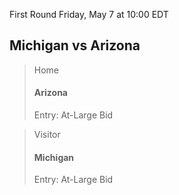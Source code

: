 First Round
Friday, May 7 at 10:00 EDT
## Michigan vs Arizona

> Home
> #### Arizona
> Entry: At-Large Bid

> Visitor
> #### Michigan
> Entry: At-Large Bid